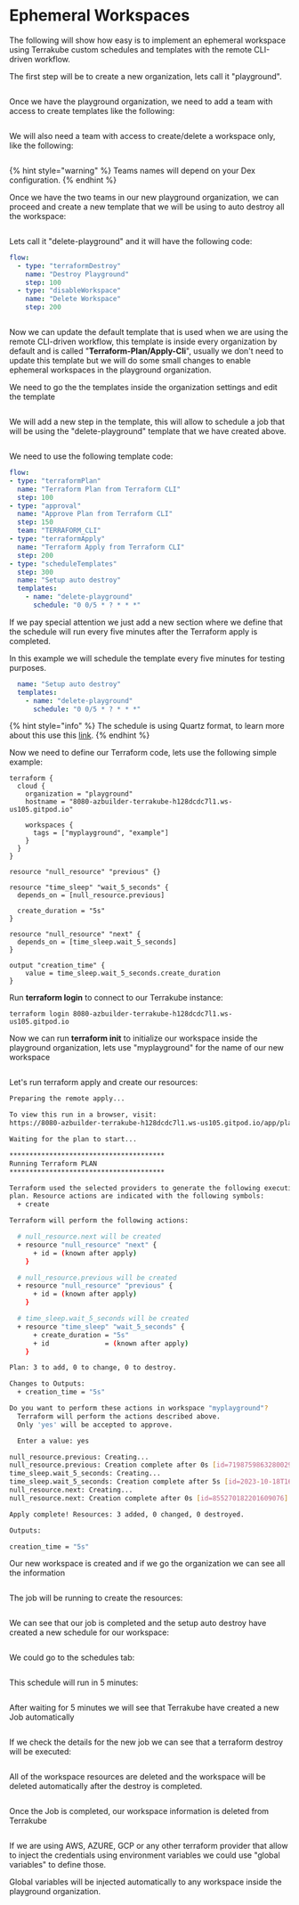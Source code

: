# Ephemeral Workspaces

The following will show how easy is to implement an ephemeral workspace using Terrakube custom schedules and templates with the remote CLI-driven workflow.

The first step will be to create a new organization, lets call it "playground".

<figure><img src="../../.gitbook/assets/image (2) (1) (1).png" alt=""><figcaption></figcaption></figure>

Once we have the playground organization, we need to add a team with access to create templates like the following:

<figure><img src="../../.gitbook/assets/image (3) (1).png" alt=""><figcaption></figcaption></figure>

We will also need a team with access to create/delete a workspace only, like the following:

<figure><img src="../../.gitbook/assets/image (4) (1).png" alt=""><figcaption></figcaption></figure>

{% hint style="warning" %}
Teams names will depend on your Dex configuration.
{% endhint %}

Once we have the two teams in our new playground organization, we can proceed and create a new template that we will be using to auto destroy all the workspace:

<figure><img src="../../.gitbook/assets/image (12).png" alt=""><figcaption></figcaption></figure>

Lets call it "delete-playground" and it will have the following code:

```yaml
flow:
  - type: "terraformDestroy"
    name: "Destroy Playground"
    step: 100
  - type: "disableWorkspace"
    name: "Delete Workspace"
    step: 200

```

<figure><img src="../../.gitbook/assets/image (13).png" alt=""><figcaption></figcaption></figure>

Now we can update the default template that is used when we are using the remote CLI-driven workflow, this template is inside every organization by default and is called "**Terraform-Plan/Apply-Cli**", usually we don't need to update this template but we will do some small changes to enable ephemeral workspaces in the playground organization.

We need to go the the templates inside the organization settings and edit the template

<figure><img src="../../.gitbook/assets/image (5) (1).png" alt=""><figcaption></figcaption></figure>

We will add a new step in the template, this will allow to schedule a job that will be using the "delete-playground" template that we have created above.

<figure><img src="../../.gitbook/assets/image (7) (1).png" alt=""><figcaption></figcaption></figure>

We need to use the following template code:

```yaml
flow:
- type: "terraformPlan"
  name: "Terraform Plan from Terraform CLI"
  step: 100
- type: "approval"
  name: "Approve Plan from Terraform CLI"
  step: 150
  team: "TERRAFORM_CLI"
- type: "terraformApply"
  name: "Terraform Apply from Terraform CLI"
  step: 200
- type: "scheduleTemplates"
  step: 300
  name: "Setup auto destroy"
  templates:
    - name: "delete-playground"
      schedule: "0 0/5 * ? * * *"

```

If we pay special attention we just add a new section where we define that the schedule will run every five minutes after the Terraform apply is completed.

In this example we will schedule the template every five minutes for testing purposes.

```yaml
  name: "Setup auto destroy"
  templates:
    - name: "delete-playground"
      schedule: "0 0/5 * ? * * *"
```

{% hint style="info" %}
The schedule is using Quartz format, to learn more about this use this [link](https://www.freeformatter.com/cron-expression-generator-quartz.html).&#x20;
{% endhint %}

Now we need to define our Terraform code, lets use the following simple example:

```
terraform {
  cloud {
    organization = "playground"
    hostname = "8080-azbuilder-terrakube-h128dcdc7l1.ws-us105.gitpod.io"

    workspaces {
      tags = ["myplayground", "example"]
    }
  }
}

resource "null_resource" "previous" {}

resource "time_sleep" "wait_5_seconds" {
  depends_on = [null_resource.previous]

  create_duration = "5s"
}

resource "null_resource" "next" {
  depends_on = [time_sleep.wait_5_seconds]
}

output "creation_time" {
    value = time_sleep.wait_5_seconds.create_duration
}
```

Run **terraform login** to connect to our Terrakube instance:

```
terraform login 8080-azbuilder-terrakube-h128dcdc7l1.ws-us105.gitpod.io
```

Now we can run **terraform init** to initialize our workspace inside the playground organization, lets use "myplayground" for the name of our new workspace

<figure><img src="../../.gitbook/assets/image (8) (1).png" alt=""><figcaption></figcaption></figure>

Let's run terraform apply and create our resources:

```bash
Preparing the remote apply...

To view this run in a browser, visit:
https://8080-azbuilder-terrakube-h128dcdc7l1.ws-us105.gitpod.io/app/playground/myplayground/runs/1

Waiting for the plan to start...

***************************************
Running Terraform PLAN
***************************************

Terraform used the selected providers to generate the following execution
plan. Resource actions are indicated with the following symbols:
  + create

Terraform will perform the following actions:

  # null_resource.next will be created
  + resource "null_resource" "next" {
      + id = (known after apply)
    }

  # null_resource.previous will be created
  + resource "null_resource" "previous" {
      + id = (known after apply)
    }

  # time_sleep.wait_5_seconds will be created
  + resource "time_sleep" "wait_5_seconds" {
      + create_duration = "5s"
      + id              = (known after apply)
    }

Plan: 3 to add, 0 to change, 0 to destroy.

Changes to Outputs:
  + creation_time = "5s"

Do you want to perform these actions in workspace "myplayground"?
  Terraform will perform the actions described above.
  Only 'yes' will be accepted to approve.

  Enter a value: yes

null_resource.previous: Creating...
null_resource.previous: Creation complete after 0s [id=7198759863280029870]
time_sleep.wait_5_seconds: Creating...
time_sleep.wait_5_seconds: Creation complete after 5s [id=2023-10-18T16:05:14Z]
null_resource.next: Creating...
null_resource.next: Creation complete after 0s [id=855270182201609076]

Apply complete! Resources: 3 added, 0 changed, 0 destroyed.

Outputs:

creation_time = "5s"

```

Our new workspace is created and if we go the organization we can see all the information

<figure><img src="../../.gitbook/assets/image (9).png" alt=""><figcaption></figcaption></figure>

The job will be running to create the resources:

<figure><img src="../../.gitbook/assets/image (11).png" alt=""><figcaption></figcaption></figure>

We can see that our job is completed and the setup auto destroy have created a new schedule for our workspace:

<figure><img src="../../.gitbook/assets/image (16).png" alt=""><figcaption></figcaption></figure>

We could go to the schedules tab:

<figure><img src="../../.gitbook/assets/image (10).png" alt=""><figcaption></figcaption></figure>

This schedule will run in 5 minutes:

<figure><img src="../../.gitbook/assets/image (15).png" alt=""><figcaption></figcaption></figure>

After waiting for 5 minutes we will see that Terrakube have created a new Job automatically

<figure><img src="../../.gitbook/assets/image (17).png" alt=""><figcaption></figcaption></figure>

If we check the details for the new job we can see that a terraform destroy will be executed:

<figure><img src="../../.gitbook/assets/image (18).png" alt=""><figcaption></figcaption></figure>

All of the workspace resources are deleted and the workspace will be deleted automatically after the destroy is completed.

<figure><img src="../../.gitbook/assets/image (19).png" alt=""><figcaption></figcaption></figure>

Once the Job is completed, our workspace information is deleted from Terrakube

<figure><img src="../../.gitbook/assets/image (20).png" alt=""><figcaption></figcaption></figure>

If we are using AWS, AZURE, GCP or any other terraform provider that allow to inject the credentials using environment variables we could use "global variables" to define those.&#x20;

Global variables will be injected automatically to any workspace inside the playground organization.

<figure><img src="../../.gitbook/assets/image (21).png" alt=""><figcaption></figcaption></figure>

<figure><img src="../../.gitbook/assets/image (22).png" alt=""><figcaption></figcaption></figure>

